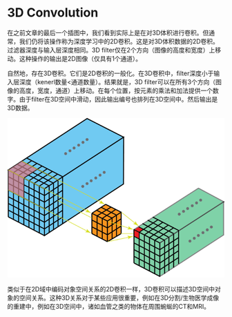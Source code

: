 # 3D Convolution

在之前文章的最后一个插图中，我们看到实际上是在对3D体积进行卷积。但通常，我们仍将该操作称为深度学习中的2D卷积。这是对3D体积数据的2D卷积。过滤器深度与输入层深度相同。3D filter仅在2个方向（图像的高度和宽度）上移动。这种操作的输出是2D图像（仅具有1个通道）。

自然地，存在3D卷积。它们是2D卷积的一般化。在3D卷积中，filter深度小于输入层深度（kenerl数量&lt;通道数量）。结果就是，3D filter可以在所有3个方向（图像的高度，宽度，通道）上移动。在每个位置，按元素的乘法和加法提供一个数字。由于filter在3D空间中滑动，因此输出编号也排列在3D空间中。然后输出是3D数据。

![](../../.gitbook/assets/image%20%28138%29.png)

类似于在2D域中编码对象空间关系的2D卷积一样，3D卷积可以描述3D空间中对象的空间关系。这种3D关系对于某些应用很重要，例如在3D分割/生物医学成像的重建中，例如在3D空间中，诸如血管之类的物体在周围蜿蜒的CT和MRI。

